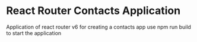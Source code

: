 # React Router Contacts Application 

Application of react router v6 for creating a contacts app
use npm run build to start the application  
